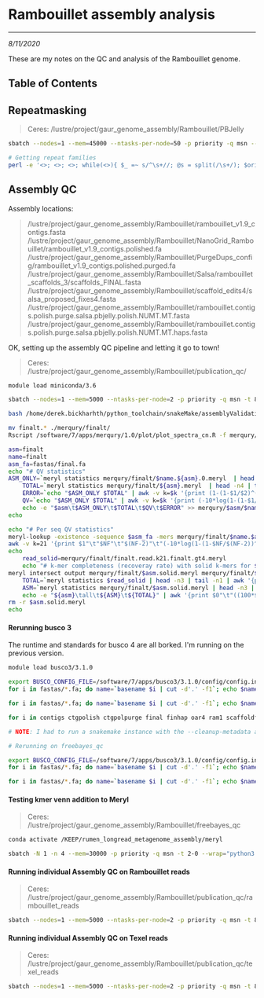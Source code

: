 # Rambouillet assembly analysis
---
*8/11/2020*

These are my notes on the QC and analysis of the Rambouillet genome.

## Table of Contents

## Repeatmasking

> Ceres: /lustre/project/gaur_genome_assembly/Rambouillet/PBJelly

```bash
sbatch --nodes=1 --mem=45000 --ntasks-per-node=50 -p priority -q msn --wrap="/lustre/project/rumen_longread_metagenome_assembly/binaries/RepeatMasker/RepeatMasker -pa 50 -q -species sheep -no_is -gff rambouillet.PBJelly.fa"

# Getting repeat families
perl -e '<>; <>; <>; while(<>){ $_ =~ s/^\s+//; @s = split(/\s+/); $orient = ($s[8] eq "+")? "+" : "-"; $qlen = $s[12] - $s[11]; print "$s[4]\t$s[5]\t$s[6]\t$orient\t$s[9]\t$s[10]\t$qlen\n";}' < rambouillet.PBJelly.fa.out > rambouillet.PBJelly.fa.famrepeat.bed
``` 

## Assembly QC

Assembly locations:

>/lustre/project/gaur_genome_assembly/Rambouillet/rambouillet_v1.9_contigs.fasta
>/lustre/project/gaur_genome_assembly/Rambouillet/NanoGrid_Rambouillet/rambouillet_v1.9_contigs.polished.fa
>/lustre/project/gaur_genome_assembly/Rambouillet/PurgeDups_config/rambouillet_v1.9_contigs.polished.purged.fa
>/lustre/project/gaur_genome_assembly/Rambouillet/Salsa/rambouillet_scaffolds_3/scaffolds_FINAL.fasta
>/lustre/project/gaur_genome_assembly/Rambouillet/scaffold_edits4/salsa_proposed_fixes4.fasta
>/lustre/project/gaur_genome_assembly/Rambouillet/rambouillet.contigs.polish.purge.salsa.pbjelly.polish.NUMT.MT.fasta
>/lustre/project/gaur_genome_assembly/Rambouillet/rambouillet.contigs.polish.purge.salsa.pbjelly.polish.NUMT.MT.haps.fasta

OK, setting up the assembly QC pipeline and letting it go to town!

> Ceres: /lustre/project/gaur_genome_assembly/Rambouillet/publication_qc/

```bash
module load miniconda/3.6

sbatch --nodes=1 --mem=5000 --ntasks-per-node=2 -p priority -q msn -t 8-0 snakemake --cluster-config ~/python_toolchain/snakeMake/assemblyValidation/cluster.json --cluster "sbatch --nodes={cluster.nodes} --ntasks-per-node={cluster.ntasks-per-node} --mem={cluster.mem} --partition={cluster.partition} -q {cluster.qos} -o {cluster.stdout} -t 8-0" -p --jobs 250 -s ~/python_toolchain/snakeMake/assemblyValidation/assemblyValidation --use-conda

bash /home/derek.bickharhth/python_toolchain/snakeMake/assemblyValidation/scripts/spectra-cn.revised.sh mapped/meryl_db.meryl /lustre/project/gaur_genome_assembly/Rambouillet/rambouillet.contigs.polish.purge.salsa.pbjelly.polish.NUMT.MT.fasta finalt finalt

mv finalt.* ./merqury/finalt/
Rscript /software/7/apps/merqury/1.0/plot/plot_spectra_cn.R -f merqury/finalt/finalt.spectra-asm.hist -o finalt.spectra-asm -z merqury/finalt/finalt.dist_only.hist --pdf

asm=finalt
name=finalt
asm_fa=fastas/final.fa
echo "# QV statistics"
ASM_ONLY=`meryl statistics merqury/finalt/$name.${asm}.0.meryl  | head -n4 | tail -n1 | awk '{print $2}'`
    TOTAL=`meryl statistics merqury/finalt/${asm}.meryl  | head -n4 | tail -n1 | awk '{print $2}'`
    ERROR=`echo "$ASM_ONLY $TOTAL" | awk -v k=$k '{print (1-(1-$1/$2)^(1/k))}'`
    QV=`echo "$ASM_ONLY $TOTAL" | awk -v k=$k '{print (-10*log(1-(1-$1/$2)^(1/k))/log(10))}'`
    echo -e "$asm\t$ASM_ONLY\t$TOTAL\t$QV\t$ERROR" >> merqury/$asm/$name.qv
echo

echo "# Per seq QV statistics"
meryl-lookup -existence -sequence $asm_fa -mers merqury/finalt/$name.$asm.0.meryl/ | \
awk -v k=21 '{print $1"\t"$NF"\t"$(NF-2)"\t"(-10*log(1-(1-$NF/$(NF-2))^(1/k))/log(10))"\t"(1-(1-$NF/$(NF-2))^(1/k))}' > merqury/finalt/$name.$asm.qv
echo
	read_solid=merqury/finalt/finalt.read.k21.finalt.gt4.meryl
    echo "# k-mer completeness (recoveray rate) with solid k-mers for $asm with > $filt counts"
meryl intersect output merqury/finalt/$asm.solid.meryl merqury/finalt/$asm.meryl $read_solid
    TOTAL=`meryl statistics $read_solid | head -n3 | tail -n1 | awk '{print $2}'`
    ASM=`meryl statistics merqury/finalt/$asm.solid.meryl | head -n3 | tail -n1 | awk '{print $2}'`
    echo -e "${asm}\tall\t${ASM}\t${TOTAL}" | awk '{print $0"\t"((100*$3)/$4)}' > merqury/$asm/$name.completeness.stats
rm -r $asm.solid.meryl
echo
```

#### Rerunning busco 3

The runtime and standards for busco 4 are all borked. I'm running on the previous version.

```bash
module load busco3/3.1.0

export BUSCO_CONFIG_FILE=/software/7/apps/busco3/3.1.0/config/config.ini.default
for i in fastas/*.fa; do name=`basename $i | cut -d'.' -f1`; echo $name; mkdir $name"_btemp"; cp -Rp /software/apps/augustus/gcc/64/3.2.3/config $name"_btemp/AUGUSTUS_CONFIG"; done

for i in fastas/*.fa; do name=`basename $i | cut -d'.' -f1`; echo $name; sbatch -N 1 -n 70 --mem=350000 -p priority -q msn --wrap="export AUGUSTUS_CONFIG_PATH=/lustre/project/gaur_genome_assembly/Rambouillet/rambouillet_qc/${name}_btemp/AUGUSTUS_CONFIG; run_BUSCO.py -i $i -o temp_${name} -c 70 -l /reference/data/BUSCO/v3/mammalia_odb9 -m genome"; done

for i in contigs ctgpolish ctgpolpurge final finhap oar4 ram1 scaffoldfixed scaffolds; do echo $i; cp run_temp_$i/short_summary*.txt busco/$i/busco_summary.txt; done

# NOTE: I had to run a snakemake instance with the --cleanup-metadata argument for two of the files

# Rerunning on freebayes_qc

export BUSCO_CONFIG_FILE=/software/7/apps/busco3/3.1.0/config/config.ini.default
for i in fastas/*.fa; do name=`basename $i | cut -d'.' -f1`; echo $name; mkdir $name"_btemp"; cp -Rp /software/apps/augustus/gcc/64/3.2.3/config $name"_btemp/AUGUSTUS_CONFIG"; done

for i in fastas/*.fa; do name=`basename $i | cut -d'.' -f1`; echo $name; sbatch -N 1 -n 70 --mem=350000 -p priority -q msn -t 6-0 --wrap="export AUGUSTUS_CONFIG_PATH=/lustre/project/gaur_genome_assembly/Rambouillet/freebayes_qc/${name}_btemp/AUGUSTUS_CONFIG; run_BUSCO.py -i $i -o temp_${name} -c 70 -l /reference/data/BUSCO/v3/mammalia_odb9 -m genome"; done
```


#### Testing kmer venn addition to Meryl

> Ceres: /lustre/project/gaur_genome_assembly/Rambouillet/freebayes_qc

```bash
conda activate /KEEP/rumen_longread_metagenome_assembly/meryl

sbatch -N 1 -n 4 --mem=30000 -p priority -q msn -t 2-0 --wrap="python3 ~/python_toolchain/sequenceData/merylVennUpset.py -m /lustre/project/rumen_longread_metagenome_assembly/binaries/meryl/build/bin/meryl -o ram_freebayes_comp -d merqury/finalt/finalt.meryl -d merqury/finhap/finhap.meryl -d merqury/freebayes/freebayes.meryl -d merqury/freehap/freehap.meryl -d merqury/freethap/freethap.meryl -d merqury/freetwo/freetwo.meryl -d merqury/ram1/ram1.meryl -d mapped/meryl_db.meryl"
```


#### Running individual Assembly QC on Rambouillet reads

> Ceres: /lustre/project/gaur_genome_assembly/Rambouillet/publication_qc/rambouillet_reads

```bash
sbatch --nodes=1 --mem=5000 --ntasks-per-node=2 -p priority -q msn -t 8-0 snakemake --cluster-config ~/python_toolchain/snakeMake/assemblyValidation/cluster.json --cluster "sbatch --nodes={cluster.nodes} --ntasks-per-node={cluster.ntasks-per-node} --mem={cluster.mem} --partition={cluster.partition} -q {cluster.qos} -o {cluster.stdout} -t 8-0" -p --jobs 250 -s ~/python_toolchain/snakeMake/assemblyValidation/assemblyValidation --use-conda
```


#### Running individual Assembly QC on Texel reads

> Ceres: /lustre/project/gaur_genome_assembly/Rambouillet/publication_qc/texel_reads

```bash
sbatch --nodes=1 --mem=5000 --ntasks-per-node=2 -p priority -q msn -t 8-0 snakemake --cluster-config ~/python_toolchain/snakeMake/assemblyValidation/cluster.json --cluster "sbatch --nodes={cluster.nodes} --ntasks-per-node={cluster.ntasks-per-node} --mem={cluster.mem} --partition={cluster.partition} -q {cluster.qos} -o {cluster.stdout} -t 8-0" -p --jobs 250 -s ~/python_toolchain/snakeMake/assemblyValidation/assemblyValidation --use-conda
```